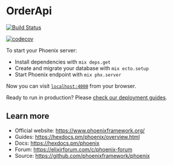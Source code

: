 # OrderApi

[![Build Status](https://www.travis-ci.com/gissandrogama/delivery_order.svg?branch=main)](https://www.travis-ci.com/gissandrogama/delivery_order)

[![codecov](https://codecov.io/gh/gissandrogama/delivery_order/branch/master/graph/badge.svg?token=5S6KS3h8s6)](https://codecov.io/gh/gissandrogama/delivery_order)

To start your Phoenix server:

  * Install dependencies with `mix deps.get`
  * Create and migrate your database with `mix ecto.setup`
  * Start Phoenix endpoint with `mix phx.server`

Now you can visit [`localhost:4000`](http://localhost:4000) from your browser.

Ready to run in production? Please [check our deployment guides](https://hexdocs.pm/phoenix/deployment.html).

## Learn more

  * Official website: https://www.phoenixframework.org/
  * Guides: https://hexdocs.pm/phoenix/overview.html
  * Docs: https://hexdocs.pm/phoenix
  * Forum: https://elixirforum.com/c/phoenix-forum
  * Source: https://github.com/phoenixframework/phoenix
